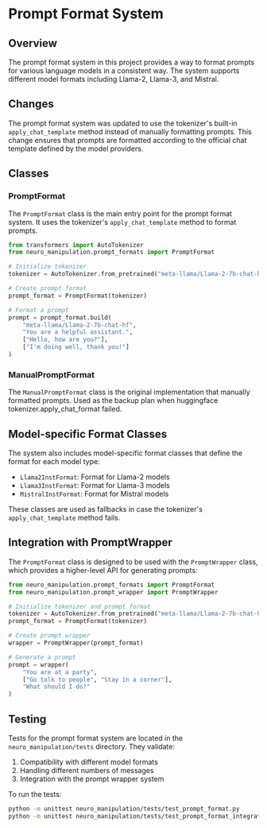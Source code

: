 # Prompt Format System

## Overview

The prompt format system in this project provides a way to format prompts for various language models in a consistent way. The system supports different model formats including Llama-2, Llama-3, and Mistral.

## Changes

The prompt format system was updated to use the tokenizer's built-in `apply_chat_template` method instead of manually formatting prompts. This change ensures that prompts are formatted according to the official chat template defined by the model providers.

## Classes

### PromptFormat

The `PromptFormat` class is the main entry point for the prompt format system. It uses the tokenizer's `apply_chat_template` method to format prompts.

```python
from transformers import AutoTokenizer
from neuro_manipulation.prompt_formats import PromptFormat

# Initialize tokenizer
tokenizer = AutoTokenizer.from_pretrained("meta-llama/Llama-2-7b-chat-hf")

# Create prompt format
prompt_format = PromptFormat(tokenizer)

# Format a prompt
prompt = prompt_format.build(
    "meta-llama/Llama-2-7b-chat-hf",
    "You are a helpful assistant.",
    ["Hello, how are you?"],
    ["I'm doing well, thank you!"]
)
```

### ManualPromptFormat

The `ManualPromptFormat` class is the original implementation that manually formatted prompts. Used as the backup plan when huggingface tokenizer.apply_chat_format failed.

## Model-specific Format Classes

The system also includes model-specific format classes that define the format for each model type:

- `Llama2InstFormat`: Format for Llama-2 models
- `Llama3InstFormat`: Format for Llama-3 models
- `MistralInstFormat`: Format for Mistral models

These classes are used as fallbacks in case the tokenizer's `apply_chat_template` method fails.

## Integration with PromptWrapper

The `PromptFormat` class is designed to be used with the `PromptWrapper` class, which provides a higher-level API for generating prompts:

```python
from neuro_manipulation.prompt_formats import PromptFormat
from neuro_manipulation.prompt_wrapper import PromptWrapper

# Initialize tokenizer and prompt format
tokenizer = AutoTokenizer.from_pretrained("meta-llama/Llama-2-7b-chat-hf")
prompt_format = PromptFormat(tokenizer)

# Create prompt wrapper
wrapper = PromptWrapper(prompt_format)

# Generate a prompt
prompt = wrapper(
    "You are at a party",
    ["Go talk to people", "Stay in a corner"],
    "What should I do?"
)
```

## Testing

Tests for the prompt format system are located in the `neuro_manipulation/tests` directory. They validate:

1. Compatibility with different model formats
2. Handling different numbers of messages
3. Integration with the prompt wrapper system

To run the tests:

```bash
python -m unittest neuro_manipulation/tests/test_prompt_format.py
python -m unittest neuro_manipulation/tests/test_prompt_format_integration.py
``` 